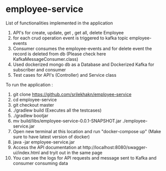 # employee-service

List of functionalities implemented in the application
1. API's for create, update, get , get all, delete Employee
2. for each crud operation event is triggered to kafka topic employee-events
3. Consumer consumes the employee-events and for delete event the record is deleted from db (Please check here KafkaMessageConsumer.class)
4. Used dockerized mongo db as a Database and Dockerized Kafka for subscriber and consumer
5. Test cases for API's (Controller) and Service class

To run the application :
1. git clone https://github.com/srilekhakn/employee-service
2. cd  employee-service
3. git checkout master
4. ./gradlew build (Executes all the testcases)
5. ./gradlew bootjar
6. mv build/libs/employee-service-0.0.1-SNAPSHOT.jar ./employee-service.jar
7. Open new terminal at this location and run "docker-compose up" (Make sure to have latest version of docker)
8. java -jar employee-service.jar
9. Access the API documentation at http://localhost:8080/swagger-ui/index.html and tryit out in the same page
10. You can see the logs for API requests and message sent to Kafka and consumer consuming data
